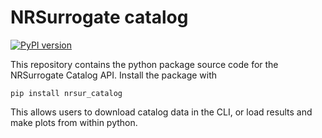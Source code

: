 # NRSurrogate catalog
[![PyPI version](https://badge.fury.io/py/nrsur-catalog.svg)](https://badge.fury.io/py/nrsur-catalog)

This repository contains the python package source code for the NRSurrogate Catalog API.
Install the package with
```
pip install nrsur_catalog
```

This allows users to download catalog data in the CLI, or load results and make plots from within python.
